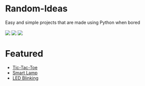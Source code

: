 # Random-Ideas
Easy and simple projects that are made using Python when bored</br></br>
![](https://img.shields.io/badge/license-GPL-blue)
![](https://img.shields.io/github/contributors/Mini-Ware/Random-Ideas)
![](https://img.shields.io/github/last-commit/Mini-Ware/Random-Ideas)
# Featured
- [Tic-Tac-Toe](https://github.com/Mini-Ware/Random-Ideas/blob/main/ttt.py)
- [Smart Lamp](https://github.com/Mini-Ware/Random-Ideas/blob/main/lamp.py)
- [LED Blinking](https://github.com/Mini-Ware/Random-Ideas/blob/main/blink.py)
